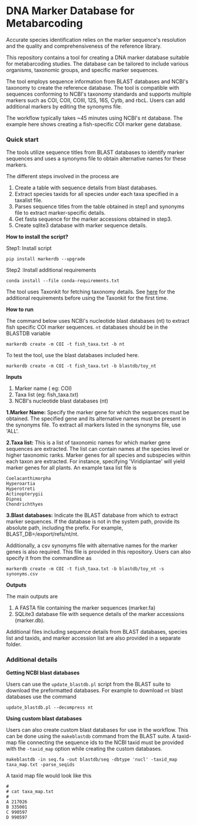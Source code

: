 # DNA Marker Database for Metabarcoding

Accurate species identification relies on the marker sequence's resolution and the quality and comprehensiveness of the
reference library.

This repository contains a tool for creating a DNA marker database suitable for metabarcoding studies. The database can
be tailored to include various organisms, taxonomic groups, and specific marker sequences.

The tool employs sequence information from BLAST databases and NCBI's taxonomy to create the reference database. The
tool is compatible with sequences conforming to NCBI's taxonomy standards and supports multiple markers such as COI,
COII, COIII, 12S, 16S, Cytb, and rbcL. Users can add additional markers by editing the synonyms file.

The workflow typically takes ~45 minutes using NCBI's nt database. The example here shows creating a fish-specific COI
marker gene database.

### Quick start
The tools utilize sequence titles from BLAST databases to identify marker sequences and uses a synonyms file to obtain 
alternative names for these markers.


The different steps involved in the process are

1. Create a table with sequence details from blast databases.
2. Extract species taxids for all species under each taxa specified in a taxalist file.
3. Parses sequence titles from the table obtained in step1 and synonyms file to extract marker-specific details.
4. Get fasta sequence for the marker accessions obtained in step3.
5. Create sqlite3 database with marker sequence details.


**How to install the script?**

Step1: Install script

    pip install markerdb --upgrade

Step2 :Install additional requirements
    
    conda install --file conda-requirements.txt

The tool uses Taxonkit for fetching taxonomy details.
See [here](https://bioinf.shenwei.me/taxonkit/usage/#before-use) for the additional requirements before using the Taxonkit for the first time.

**How to run**

The command below uses NCBI's nucleotide blast databases (nt) to extract fish specific COI marker sequences.
`nt` databases should be in the BLASTDB variable

    markerdb create -m COI -t fish_taxa.txt -b nt

To test the tool, use the blast databases included here.

    markerdb create -m COI -t fish_taxa.txt -b blastdb/toy_nt 

**Inputs**  

1. Marker name ( eg: COI)
2. Taxa list (eg: fish_taxa.txt)
3. NCBI's nucleotide blast databases (nt)


**1.Marker Name:** Specify the marker gene for which the sequences must be obtained. 
The specified gene and its alternative names must be present in the synonyms file.
To extract all markers listed in the synonyms file, use 'ALL'.

**2.Taxa list:** This is a list of taxonomic names for which marker gene sequences are extracted.
The list can contain names at the species level or higher taxonomic ranks. 
Marker genes for all species and subspecies within each taxon are extracted. 
For instance, specifying 'Viridiplantae' will yield marker genes for all plants. 
An example taxa list file is 

    Coelacanthimorpha
    Hyperoartia
    Hyperotreti
    Actinopterygii
    Dipnoi
    Chondrichthyes

**3.Blast databases:** Indicate the BLAST database from which to extract marker sequences. 
If the database is not in the system path, provide its absolute path, including the prefix.
For example, BLAST_DB=/export/refs/nt/nt.

Additionally, a csv synonyms file with alternative names for the marker genes is also required. This file is provided in this repository.
Users can also specify it from the commandline as

    markerdb create -m COI -t fish_taxa.txt -b blastdb/toy_nt -s synonyms.csv

**Outputs**	

The main outputs are

1. A FASTA file containing the marker sequences (marker.fa) 
2. SQLite3 database file with sequence details of the marker accessions (marker.db). 

Additional files including sequence details from BLAST databases, species list and taxids, and marker accession list are also provided in a separate folder.

### Additional details

**Getting NCBI blast databases**

Users can use the `update_blastdb.pl` script from the BLAST suite to download the preformatted databases.
For example to download `nt` blast databases use the command

    update_blastdb.pl --decompress nt

**Using custom blast databases**

Users can also create custom blast databases for use in the workflow.
This can be done using the `makeblastdb` command from the BLAST suite.
A taxid-map file connecting the sequence ids to the NCBI taxid must be provided with the `-taxid_map` option while creating the custom databases.

    makeblastdb -in seq.fa -out blastdb/seq -dbtype 'nucl' -taxid_map taxa_map.txt -parse_seqids

A taxid map file would look like this

    #
    # cat taxa_map.txt
    #
    A 217026
    B 335001
    C 990597
    D 990597